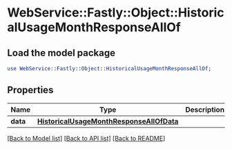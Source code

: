 # WebService::Fastly::Object::HistoricalUsageMonthResponseAllOf

## Load the model package
```perl
use WebService::Fastly::Object::HistoricalUsageMonthResponseAllOf;
```

## Properties
Name | Type | Description | Notes
------------ | ------------- | ------------- | -------------
**data** | [**HistoricalUsageMonthResponseAllOfData**](HistoricalUsageMonthResponseAllOfData.md) |  | [optional] 

[[Back to Model list]](../README.md#documentation-for-models) [[Back to API list]](../README.md#documentation-for-api-endpoints) [[Back to README]](../README.md)


